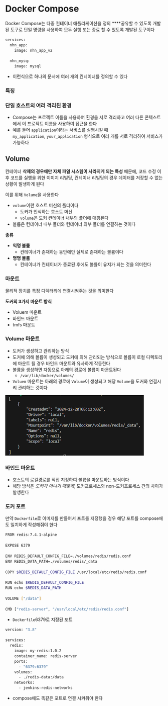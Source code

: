 # Docker Compose

Docker Compose는 다중 컨테이너 애플리케이션을 정의 ****공유할 수 있도록 개발된 도구로 단일 명령을 사용하여 모두 실행 또는 종료 할 수 있도록 개발된 도구이다

```bash
services:
  nhn_app:
    image: nhn_app_v2

  nhn_mysq:
    image: mysql
```
- 이런식으로 하나의 문서에 여러 개의 컨테이너를 정의할 수 있다
### 특징
### 단일 호스트의 여러 격리된 환경

- Compose는 프로젝트 이름을 사용하여 환경을 서로 격리하고 여러 다른 콘텍스트에서 이 프로젝트 이름을 사용하여 접근을 한다
- 예를 들어 `application`이라는 서비스를 실행시킬 때 `my_application`, `your_application` 형식으로 여러 개를 서로 격리하여 서비스가 가능하다

## Volume

컨테이너 **삭제의 경우에만 자체 파일 시스템이 사라지게 되는 특성** 때문에, 코드 수정 이후 코드를 실행을 위한 이미지 리빌딩, 컨테이너 리빌딩의 경우 데이터를 저장할 수 없는 상황이 발생하게 된다

이를 위해 `Volume`을 사용한다

- `volume`이란 호스트 머신의 폴더이다
    - 도커가 인식하는 호스트 머신
    - `volume`은 도커 컨테이너 내부의 폴더에 매핑된다
- 볼륨은 컨테이너 내부 폴더와 컨테이너 외부 폴더를 연결하는 것이다

**종류**

- **익명 볼륨**
    - 컨테이너가 존재하는 동안에만 실제로 존재하는 볼륨이다
- **명명 볼륨**
    - 컨테이너가 컨테이너가 종료된 후에도 볼륨이 유지가 되는 것을 의미한다

### 마운트

물리적 장치를 특정 디렉터리에 연결시켜주는 것을 의미한다

**도커의 3가지 마운트 방식**

- Voluem 마운트
- 바인드 마운트
- tmfs 마운트

### Volume 마운트

- 도커가 생성하고 관리하는 방식
- 도커에 의해 볼륨이 생성되고 도커에 의해 관리되는 방식으로 볼륨이 로컬 디렉토리에 마운트 될 경우 바인드 마운트와 유사하게 작동한다
- 볼륨을 생성하면 자동으로 아래의 경로에 볼륨이 마운트된다
    - `/var/lib/docker/volumes/`
- `Voluem` 마운트는 아래의 경로에 `Volume`이 생성되고 해당 `Volume`을 도커와 연결시켜 관리하는 것이다

![docker_compose_1.png](..%2F..%2F..%2Fassets%2Fimg%2Fchpater2%2Fdocker%2Fdocker_compose_1.png)

### 바인드 마운트

- 호스트의 로컬경로를 직접 지정하여 볼륨을 마운트하는 방식이다
- 해당 방식은 *도커가 아니기 때문에*, 도커프로세스와 non-도커프로세스 간의 차이가 발생한다

### 도커 포트

만약 `Dockerfile`로 이미지를 만들어서 포트를 지정했을 경우 해당 포트를 compose에도 일치하게 작성해줘야 한다

```bash
FROM redis:7.4.1-alpine

EXPOSE 6379

ENV REDIS_DEFAULT_CONFIG_FILE=./volumes/redis/redis.conf
ENV REDIS_DATA_PATH=./volumes/redis/_data

COPY $REDIS_DEFAULT_CONFIG_FILE /usr/local/etc/redis/redis.conf

RUN echo $REDIS_DEFAULT_CONFIG_FILE
RUN echo $REDIS_DATA_PATH

VOLUME ["/data"]

CMD ["redis-server", "/usr/local/etc/redis/redis.conf"]

```

- `Dockerfile`6379로 지정된 포트

```bash
version: "3.8"

services:
  redis:
    image: my-redis:1.0.2
    container_name: redis-server
    ports: 
      - "6379:6379"
    volumes: 
      - ./redis-data:/data
    networks:
      - jenkins-redis-networks
```

- compose에도 똑같은 포트로 연결 시켜줘야 한다
